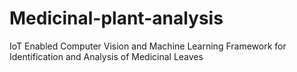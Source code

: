 # Medicinal-plant-analysis
IoT Enabled Computer Vision and Machine Learning Framework for Identification and Analysis of Medicinal Leaves
